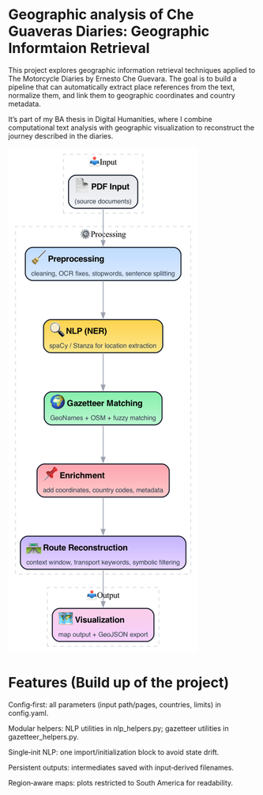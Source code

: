 # Geographic analysis of Che Guaveras Diaries: Geographic Informtaion Retrieval 


This project explores geographic information retrieval techniques applied to The Motorcycle Diaries by Ernesto Che Guevara. The goal is to build a pipeline that can automatically extract place references from the text, normalize them, and link them to geographic coordinates and country metadata.

It’s part of my BA thesis in Digital Humanities, where I combine computational text analysis with geographic visualization to reconstruct the journey described in the diaries.


![alt text](https://github.com/alicenanana/idontwanna/blob/main/geo_pipeline_flowchart_pretty_png.png)


# Features (Build up of the project)

Config‑first: all parameters (input path/pages, countries, limits) in config.yaml.

Modular helpers: NLP utilities in nlp_helpers.py; gazetteer utilities in gazetteer_helpers.py.

Single‑init NLP: one import/initialization block to avoid state drift.

Persistent outputs: intermediates saved with input‑derived filenames.

Region‑aware maps: plots restricted to South America for readability.
